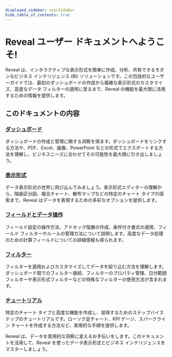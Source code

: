 ```yaml
---
displayed_sidebar: userSideBar
hide_table_of_contents: true
---
```


# Reveal ユーザー ドキュメントへようこそ!

Reveal は、インタラクティブな表示形式を簡単に作成、分析、共有できるモダンなビジネス インテリジェンス (BI) ソリューションです。この包括的なユーザーガイドでは、最初のダッシュボードの作成から複雑な表示形式のカスタマイズ、高度なデータ フィルターの適用に至るまで、Reveal の機能を最大限に活用するための情報を提供します。

## このドキュメントの内容

### [ダッシュボード](dashboard-export.md)
ダッシュボードの作成と管理に関する洞察を得ます。ダッシュボードをリンクする方法や、PDF、Excel、画像、PowerPoint などの形式でエクスポートする方法を理解し、ビジネスニーズに合わせてその可能性を最大限に引き出しましょう。

### [表示形式](visualizations-overview.md)
データ表示形式の世界に飛び込んでみましょう。表示形式エディターの理解から、階級区分図、複合チャート、散布マップなどの特定のチャート タイプの探索まで、Reveal はデータを表現するための多彩なオプションを提供します。

### [フィールドとデータ操作](fields/overview.md)
フィールド設定の操作方法、アドホック階層の作成、条件付き書式の適用、フィールド フィルターやルールの管理方法について説明します。高度なデータ処理のための計算フィールドについての詳細情報も得られます。

### [フィルター](filters-overview.md)
フィルターを適用およびカスタマイズしてデータを絞り込む方法を理解します。ダッシュボード間でのフィルター接続、フィルターのプロパティ管理、日付範囲フィルターや表示形式フィルターなどの特殊なフィルターの使用方法が含まれます。

### [チュートリアル](tutorials-overview.md)
特定のチャート タイプと高度な機能を作成し、習得するためのステップバイステップのチュートリアルです。ローソク足チャート、KPI ゲージ、スパークライン チャートを作成する方法など、実用的な手順を提供します。

Reveal は、データを実用的な洞察に変えるお手伝いをします。このドキュメントを活用して、Reveal を使ったデータ表示形式とビジネス インテリジェンスをマスターしましょう。


